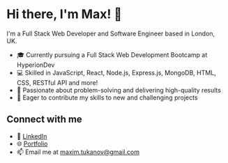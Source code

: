 # Hi there, I'm Max! 👋

I'm a Full Stack Web Developer and Software Engineer based in London, UK.

- 🎓 Currently pursuing a Full Stack Web Development Bootcamp at HyperionDev
- 💻 Skilled in JavaScript, React, Node.js, Express.js, MongoDB, HTML, CSS, RESTful API and more!
- 🤝 Passionate about problem-solving and delivering high-quality results
- 🚀 Eager to contribute my skills to new and challenging projects

## Connect with me
- 💼 [LinkedIn](https://www.linkedin.com/in/cinemaxym/)
- 🌐 [Portfolio](https://www.hyperiondev.com/portfolio/113948/)
- 📫 Email me at maxim.tukanov@gmail.com
